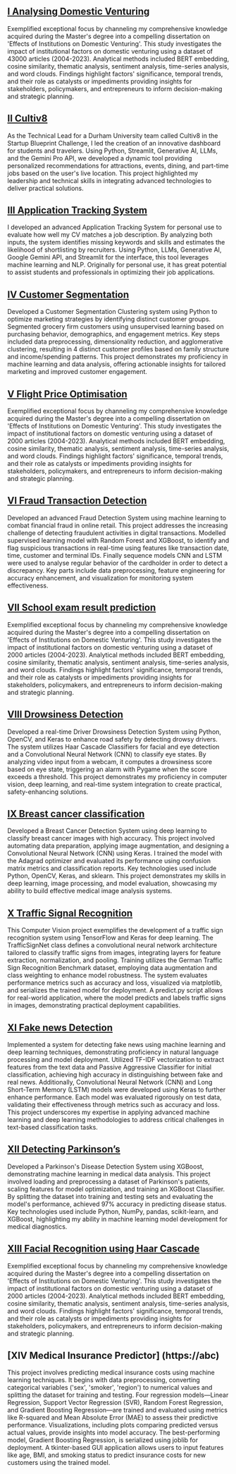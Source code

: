 ## [I Analysing Domestic Venturing](https://abc)
Exemplified exceptional focus by channeling my comprehensive knowledge acquired during the Master's degree into a compelling dissertation on 'Effects of Institutions on Domestic Venturing'. This study investigates the impact of institutional factors on domestic venturing using a dataset of 43000 articles (2004-2023). Analytical methods included BERT embedding, cosine similarity, thematic analysis, sentiment analysis, time-series analysis, and word clouds. Findings highlight factors' significance, temporal trends, and their role as catalysts or impediments providing insights for stakeholders, policymakers, and entrepreneurs to inform decision-making and strategic planning. 

## [II Cultiv8](https://abc)
As the Technical Lead for a Durham University team called Cultiv8 in the Startup Blueprint Challenge, I led the creation of an innovative dashboard for students and travelers. Using Python, Streamlit, Generative AI, LLMs, and the Gemini Pro API, we developed a dynamic tool providing personalized recommendations for attractions, events, dining, and part-time jobs based on the user's live location. This project highlighted my leadership and technical skills in integrating advanced technologies to deliver practical solutions. 

## [III Application Tracking System](https://abc)
I developed an advanced Application Tracking System for personal use to evaluate how well my CV matches a job description. By analyzing both inputs, the system identifies missing keywords and skills and estimates the likelihood of shortlisting by recruiters. Using Python, LLMs, Generative AI, Google Gemini API, and Streamlit for the interface, this tool leverages machine learning and NLP. Originally for personal use, it has great potential to assist students and professionals in optimizing their job applications. 

## [IV Customer Segmentation](https://abc)
Developed a Customer Segmentation Clustering system using Python to optimize marketing strategies by identifying distinct customer groups. Segmented grocery firm customers using unsupervised learning based on purchasing behavior, demographics, and engagement metrics. Key steps included data preprocessing, dimensionality reduction, and agglomerative clustering, resulting in 4 distinct customer profiles based on family structure and income/spending patterns. This project demonstrates my proficiency in machine learning and data analysis, offering actionable insights for tailored marketing and improved customer engagement. 

## [V Flight Price Optimisation](https://abc)
Exemplified exceptional focus by channeling my comprehensive knowledge acquired during the Master's degree into a compelling dissertation on 'Effects of Institutions on Domestic Venturing'. This study investigates the impact of institutional factors on domestic venturing using a dataset of 2000 articles (2004-2023). Analytical methods included BERT embedding, cosine similarity, thematic analysis, sentiment analysis, time-series analysis, and word clouds. Findings highlight factors' significance, temporal trends, and their role as catalysts or impediments providing insights for stakeholders, policymakers, and entrepreneurs to inform decision-making and strategic planning. 

## [VI Fraud Transaction Detection](https://abc)
Developed an advanced Fraud Detection System using machine learning to combat financial fraud in online retail. This project addresses the increasing challenge of detecting fraudulent activities in digital transactions. Modelled supervised learning model with Random Forest and XGBoost, to identify and flag suspicious transactions in real-time using features like transaction date, time, customer and terminal IDs. Finally sequence models CNN and LSTM were used to analyse regular behavior of the cardholder in order to detect a discrepancy. Key parts include data preprocessing, feature engineering for accuracy enhancement, and visualization for monitoring system effectiveness.  

## [VII School exam result prediction](https://abc)
Exemplified exceptional focus by channeling my comprehensive knowledge acquired during the Master's degree into a compelling dissertation on 'Effects of Institutions on Domestic Venturing'. This study investigates the impact of institutional factors on domestic venturing using a dataset of 2000 articles (2004-2023). Analytical methods included BERT embedding, cosine similarity, thematic analysis, sentiment analysis, time-series analysis, and word clouds. Findings highlight factors' significance, temporal trends, and their role as catalysts or impediments providing insights for stakeholders, policymakers, and entrepreneurs to inform decision-making and strategic planning. 

## [VIII Drowsiness Detection](https://abc)
Developed a real-time Driver Drowsiness Detection System using Python, OpenCV, and Keras to enhance road safety by detecting drowsy drivers. The system utilizes Haar Cascade Classifiers for facial and eye detection and a Convolutional Neural Network (CNN) to classify eye states. By analyzing video input from a webcam, it computes a drowsiness score based on eye state, triggering an alarm with Pygame when the score exceeds a threshold. This project demonstrates my proficiency in computer vision, deep learning, and real-time system integration to create practical, safety-enhancing solutions. 

## [IX Breast cancer classification](https://github.com/SheershKaushik/School-Exam)
Developed a Breast Cancer Detection System using deep learning to classify breast cancer images with high accuracy. This project involved automating data preparation, applying image augmentation, and designing a Convolutional Neural Network (CNN) using Keras. I trained the model with the Adagrad optimizer and evaluated its performance using confusion matrix metrics and classification reports. Key technologies used include Python, OpenCV, Keras, and sklearn. This project demonstrates my skills in deep learning, image processing, and model evaluation, showcasing my ability to build effective medical image analysis systems.

## [X Traffic Signal Recognition](https://abc)
This Computer Vision project exemplifies the development of a traffic sign recognition system using TensorFlow and Keras for deep learning. The TrafficSignNet class defines a convolutional neural network architecture tailored to classify traffic signs from images, integrating layers for feature extraction, normalization, and pooling. Training utilizes the German Traffic Sign Recognition Benchmark dataset, employing data augmentation and class weighting to enhance model robustness. The system evaluates performance metrics such as accuracy and loss, visualized via matplotlib, and serializes the trained model for deployment. A predict.py script allows for real-world application, where the model predicts and labels traffic signs in images, demonstrating practical deployment capabilities. 

## [XI Fake news Detection](https://abc)
Implemented a system for detecting fake news using machine learning and deep learning techniques, demonstrating proficiency in natural language processing and model deployment. Utilized TF-IDF vectorization to extract features from the text data and Passive Aggressive Classifier for initial classification, achieving high accuracy in distinguishing between fake and real news. Additionally, Convolutional Neural Network (CNN) and Long Short-Term Memory (LSTM) models were developed using Keras to further enhance performance. Each model was evaluated rigorously on test data, validating their effectiveness through metrics such as accuracy and loss. This project underscores my expertise in applying advanced machine learning and deep learning methodologies to address critical challenges in text-based classification tasks.

## [XII Detecting Parkinson’s](https://abc)
Developed a Parkinson's Disease Detection System using XGBoost, demonstrating machine learning in medical data analysis. This project involved loading and preprocessing a dataset of Parkinson's patients, scaling features for model optimization, and training an XGBoost Classifier. By splitting the dataset into training and testing sets and evaluating the model's performance, achieved 97% accuracy in predicting disease status. Key technologies used include Python, NumPy, pandas, scikit-learn, and XGBoost, highlighting my ability in machine learning model development for medical diagnostics. 

## [XIII Facial Recognition using Haar Cascade](https://abc)
Exemplified exceptional focus by channeling my comprehensive knowledge acquired during the Master's degree into a compelling dissertation on 'Effects of Institutions on Domestic Venturing'. This study investigates the impact of institutional factors on domestic venturing using a dataset of 2000 articles (2004-2023). Analytical methods included BERT embedding, cosine similarity, thematic analysis, sentiment analysis, time-series analysis, and word clouds. Findings highlight factors' significance, temporal trends, and their role as catalysts or impediments providing insights for stakeholders, policymakers, and entrepreneurs to inform decision-making and strategic planning. 

## [XIV Medical Insurance Predictor] (https://abc)
This project involves predicting medical insurance costs using machine learning techniques. It begins with data preprocessing, converting categorical variables ('sex', 'smoker', 'region') to numerical values and splitting the dataset for training and testing. Four regression models—Linear Regression, Support Vector Regression (SVR), Random Forest Regression, and Gradient Boosting Regression—are trained and evaluated using metrics like R-squared and Mean Absolute Error (MAE) to assess their predictive performance. Visualizations, including plots comparing predicted versus actual values, provide insights into model accuracy. The best-performing model, Gradient Boosting Regression, is serialized using joblib for deployment. A tkinter-based GUI application allows users to input features like age, BMI, and smoking status to predict insurance costs for new customers using the trained model.
